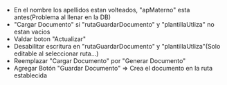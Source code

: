 - En el nombre los apellidos estan volteados, "apMaterno" esta antes(Problema al llenar en la DB)
- "Cargar Documento" si "rutaGuardarDocumento" y "plantillaUtliza" no estan vacios
- Valdar boton "Actualizar"
- Desabilitar escritura en "rutaGuardarDocumento" y "plantillaUtliza"(Solo editable al seleccionar ruta...)
- Reemplazar "Cargar Documento" por "Generar Documento"
- Agregar Botón "Guardar Documento" => Crea el documento en la ruta establecida